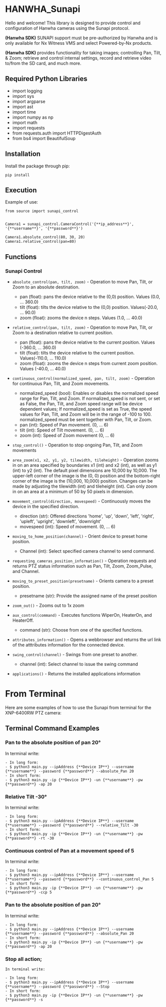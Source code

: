 # HANWHA_Sunapi

Hello and welcome! This library is designed to provide control and configuration of Hanwha cameras using the Sunapi protocol.

**(Hanwha SDK)** SUNAPI support must be pre-authorized by Hanwha and is only available for Nx Witness VMS and select Powered-by-Nx products.

**(Hanwha SDK)** provides functionality for taking images; controlling Pan, Tilt, & Zoom; retrieve and control internal settings, record and retrieve video to/from the SD card, and much more.

## **Required Python Libraries**
- import logging
- import sys
- import argparse
- import ast
- import time
- import numpy as np
- import math
- import requests
- from requests.auth import HTTPDigestAuth
- from bs4 import BeautifulSoup

## Installation
Install the package through pip:

````
pip install 
````

## Execution

Example of use:

````
from source import sunapi_control


Camera1 = sunapi_control.CameraControl('{**ip_address**}', '{**username**}', '{**password**}')

Camera1.absolute_control(80, 30, 20)
Camera1.relative_control(pan=80)

````



## Functions
### Sunapi Control

*	`absolute_control(pan, tilt, zoom)` - Operation to move Pan, Tilt, or Zoom to an absolute destination.
	-	pan (float): pans the device relative to the (0,0) position. Values (0.0, ... 360.0)
	-	tilt (float): tilts the device relative to the (0,0) position. Values(-20.0, ... 90.0)
	-	zoom (float): zooms the device n steps. Values (1.0, ... 40.0)
	
*	`relative_control(pan, tilt, zoom)` - Operation to move Pan, Tilt, or Zoom to a destination relative to current position.
	-	pan (float): pans the device relative to the current position. Values (-360.0, ... 360.0)
	-	tilt (float): tilts the device relative to the current position. Values(-110.0, ... 110.0)
	-	zoom (float): zooms the device n steps from current zoom position. Values (-40.0, ... 40.0)

*	`continuous_control(normalized_speed, pan, tilt, zoom)` - Operation for continuous Pan, Tilt, and Zoom movements.
	-	normalized_speed (bool): Enables or disables the normalized speed range for Pan, Tilt, and Zoom. If normalized_speed is not sent, or set as False, the Pan, Tilt, and Zoom speed
range will be device dependent values; If normalized_speed is set as True, the speed values for Pan, Tilt, and Zoom will be in the range of -100 to 100. normalized_speed must be sent together with Pan, Tilt, or Zoom.
	-	pan (int): Speed of Pan movement. (0, ... 6)
	-	tilt (int): Speed of Tilt movement. (0, ... 6)
	-	zoom (int): Speed of Zoom movement (0, ... 6)
	
*	`stop_control()` - Operation to stop ongoing Pan, Tilt, and Zoom movements

*	`area_zoom(x1, x2, y1, y2, tilewidth, tileheight)` - Operation zooms in on an area specified by boundaries x1 (int) and x2 (int), as well as y1 (int) to y2 (int). The default pixel dimensions are 10,000 by 10,000. The upper-left corner of the image is the (0, 0) position and the bottom-right corner of the image is the (10,000, 10,000) position. Changes can be made by adjusting the tilewidth (int) and tileheight (int). Can only zoom in on an area at a minimum of 50 by 50 pixels in dimension.

*	`movement_control(direction, movespeed)` - Continuously moves the device in the specified direction.
	-	direction (str): Offered directions 'home', 'up', 'down', 'left', 'right', 'upleft', 'upright', 'downleft', 'downright'
	-	movespeed (int): Speed of movement. (0, ... 6)
	
*	`moving_to_home_position(channel)` - Orient device to preset home position.
	-	Channel (int): Select specified camera channel to send command.
	
*	`requesting_cameras_position_information()` - Operation requests and returns PTZ status information such as Pan, Tilt, Zoom, Zoom_Pulse, and Channel.

*	`moving_to_preset_position(presetname)` - Orients camera to a preset position.
	-	presetname (str): Provide the assigned name of the preset position
	
*	`zoom_out()` - Zooms out to 1x zoom

*	`aux_control(command)` - Executes functions WiperOn, HeaterOn, and HeaterOff.
	-	command (str): Choose from one of the specified functions.
	
*	`attributes_information()` - Opens a webbrowser and returns the url link of the atttributes information for the connected device.

*	`swing_control(channel)` - Swings from one preset to another.
	-	channel (int): Select channel to issue the swing command
	
*	`applications()` - Returns the installed applications information


# From Terminal

Here are some examples of how to use the Sunapi from terminal for the XNP-6400RW PTZ camera:

## Terminal Command Examples

### Pan to the absolute position of pan 20&deg;

In terminal write:
````
- In long form:
- $ python3 main.py --ipAddress {**Device IP**} --username {**username**} --password {**password**} --absolute_Pan 20
- In short form:
- $ python3 main.py -ip {**Device IP**} -un {**username**} -pw {**password**} -ap 20
````

### Relative Tilt -30&deg; 

In terminal write:
````
- In long form:
- $ python3 main.py --ipAddress {**Device IP**} --username {**username**} --password {**password**} --relative_Tilt -30
- In short form:
- $ python3 main.py -ip {**Device IP**} -un {**username**} -pw {**password**} -rt -30
````

### Continuous control of Pan at a movement speed of 5

In terminal write:
````
- In long form:
- $ python3 main.py --ipAddress {**Device IP**} --username {**username**} --password {**password**} --continuous_control_Pan 5
- In short form:
- $ python3 main.py -ip {**Device IP**} -un {**username**} -pw {**password**} -ccp 5
````

### Pan to the absolute position of pan 20&deg;

In terminal write:
````
- In long form:
- $ python3 main.py --ipAddress {**Device IP**} --username {**username**} --password {**password**} --absolute_Pan 20
- In short form:
- $ python3 main.py -ip {**Device IP**} -un {**username**} -pw {**password**} -ap 20
````

### Stop all action;
````
In terminal write:

- In long form:
- $ python3 main.py --ipAddress {**Device IP**} --username {**username**} --password {**password**} --Stop
- In short form:
- $ python3 main.py -ip {**Device IP**} -un {**username**} -pw {**password**} -s
````
